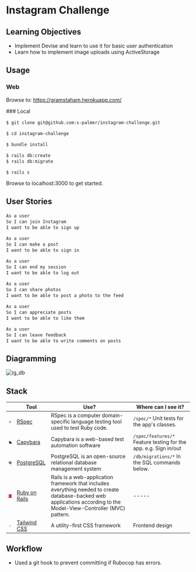 # Instagram Challenge

## Learning Objectives
* Implement Devise and learn to use it for basic user authentication
* Learn how to implement image uploads using ActiveStorage

## Usage

### Web

Browse to: https://gramstaham.herokuapp.com/

### Local
```
$ git clone git@github.com:s-palmer/instagram-challenge.git
```
```
$ cd instagram-challenge
```
```
$ bundle install
```
```
$ rails db:create
$ rails db:migrate
```
```
$ rails s
```

Browse to localhost:3000 to get started.
## User Stories
```
As a user
So I can join Instagram
I want to be able to sign up
```
```
As a user
So I can make a post
I want to be able to sign in
```
```
As a user
So I can end my session
I want to be able to log out
```
```
As a user
So I can share photos
I want to be able to post a photo to the feed
```
```
As a user
So I can appreciate posts
I want to be able to like them
```
```
As a user
So I can leave feedback
I want to be able to write comments on posts
```

## Diagramming

![ig_db](https://user-images.githubusercontent.com/10038681/141694620-1737885b-c74d-48fc-9681-8172a074e1ca.png)

## Stack

|                                                                  | Tool                                                 | Use?                                       | Where can I see it?                                              |
| ---------------------------------------------------------------- | ---------------------------------------------------- | ------------------------------------------ | ---------------------------------------------------------------- |
| <img src="public/images/rspec.png" height="auto" width="70">     | [RSpec](https://rspec.info/)                         | RSpec is a computer domain-specific language testing tool used to test Ruby code.                      | `/spec/*` Unit tests for the app's classes.                      |
| <img src="public/images/capybara.png" height="auto" width="70">  | [Capybara](https://github.com/teamcapybara/capybara) | Capybara is a web-based test automation software        | `/spec/features/*` Feature testing for the app. e.g. Sign in/out |
| <img src="public/images/psql.png" height="auto" width="70">      | [PostgreSQL](https://www.postgresql.org)             | PostgreSQL is an open-source relational database management system                  | `/db/migrations/*` In the SQL commands below.                    |
| <img src="public/images/rails.png" height="auto" width="70">     | [Ruby on Rails](https://rubyonrails.org/)               | Rails is a web-application framework that includes everything needed to create database-backed web applications according to the Model-View-Controller (MVC) pattern. | -----  |
| <img src="public/images/tailwind.png" height="auto" width="70"> | [Tailwind CSS](https://tailwindcss.com/)               | A utility-first CSS framework      | Frontend design

## Workflow

* Used a git hook to prevent committing if Rubocop has errors.

